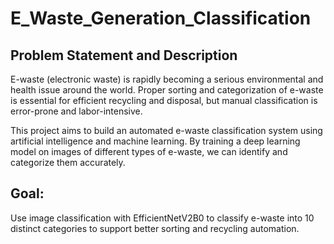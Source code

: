 # E_Waste_Generation_Classification
Problem Statement and Description 
---------------------------------------------------
E-waste (electronic waste) is rapidly becoming a serious environmental and health issue around the world. Proper sorting and categorization of e-waste is essential for efficient recycling and disposal, but manual classification is error-prone and labor-intensive.

This project aims to build an automated e-waste classification system using artificial intelligence and machine learning. By training a deep learning model on images of different types of e-waste, we can identify and categorize them accurately.

Goal:
----------------
Use image classification with EfficientNetV2B0 to classify e-waste into 10 distinct categories to support better sorting and recycling automation.
